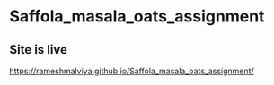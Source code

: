 # Saffola_masala_oats_assignment

## Site is live 
https://rameshmalviya.github.io/Saffola_masala_oats_assignment/
